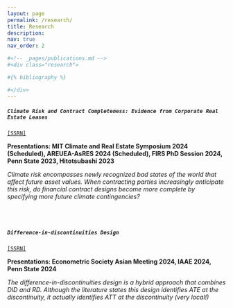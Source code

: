 ```yaml
---
layout: page
permalink: /research/
title: Research
description: 
nav: true
nav_order: 2

#<!-- _pages/publications.md -->
#<div class="research">

#{% bibliography %}

#</div>
---
```


##### `Climate Risk and Contract Completeness: Evidence from Corporate Real Estate Leases` 
[`[SSRN]`](https://papers.ssrn.com/sol3/papers.cfm?abstract_id=4686886)

**Presentations: MIT Climate and Real Estate Symposium 2024 (Scheduled), AREUEA-AsRES 2024 (Scheduled), FIRS PhD Session 2024, Penn State 2023, Hitotsubashi 2023**

*Climate risk encompasses newly recognized bad states of the world that affect future asset values. When contracting parties increasingly anticipate this risk, do financial contract designs become more complete by specifying more future climate contingencies?*

<br><br>

##### `Difference-in-discontinuities Design`
[`[SSRN]`](https://papers.ssrn.com/sol3/papers.cfm?abstract_id=4686891)

**Presentations: Econometric Society Asian Meeting 2024, IAAE 2024, Penn State 2024**

*The difference-in-discontinuities design is a hybrid approach that combines DID and RD. Although the literature states this design identifies ATE at the discontinuity, it actually identifies ATT at the discontinuity (very local!)*
